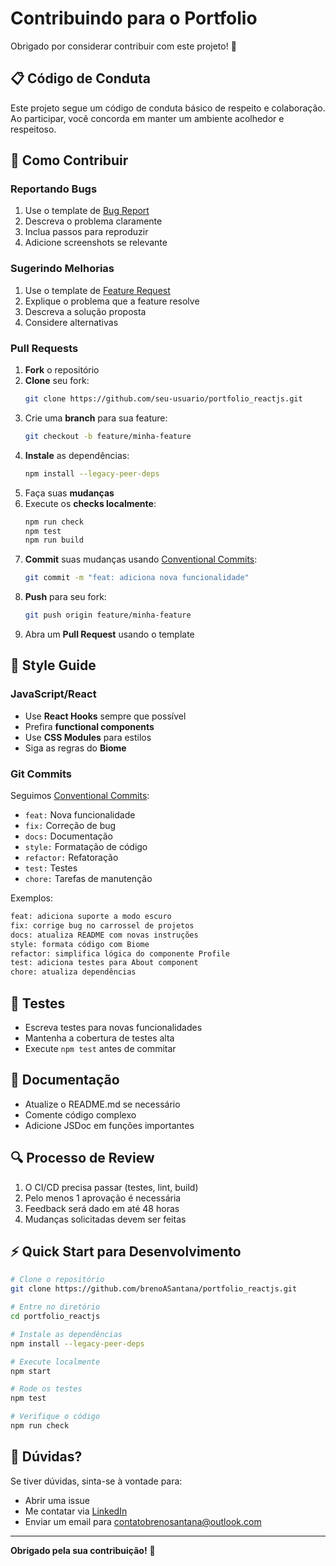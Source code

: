 # Contribuindo para o Portfolio

Obrigado por considerar contribuir com este projeto! 🎉

## 📋 Código de Conduta

Este projeto segue um código de conduta básico de respeito e colaboração. Ao participar, você concorda em manter um ambiente acolhedor e respeitoso.

## 🚀 Como Contribuir

### Reportando Bugs

1. Use o template de [Bug Report](.github/ISSUE_TEMPLATE/bug_report.md)
2. Descreva o problema claramente
3. Inclua passos para reproduzir
4. Adicione screenshots se relevante

### Sugerindo Melhorias

1. Use o template de [Feature Request](.github/ISSUE_TEMPLATE/feature_request.md)
2. Explique o problema que a feature resolve
3. Descreva a solução proposta
4. Considere alternativas

### Pull Requests

1. **Fork** o repositório
2. **Clone** seu fork:
   ```bash
   git clone https://github.com/seu-usuario/portfolio_reactjs.git
   ```
3. Crie uma **branch** para sua feature:
   ```bash
   git checkout -b feature/minha-feature
   ```
4. **Instale** as dependências:
   ```bash
   npm install --legacy-peer-deps
   ```
5. Faça suas **mudanças**
6. Execute os **checks localmente**:
   ```bash
   npm run check
   npm test
   npm run build
   ```
7. **Commit** suas mudanças usando [Conventional Commits](https://www.conventionalcommits.org/):
   ```bash
   git commit -m "feat: adiciona nova funcionalidade"
   ```
8. **Push** para seu fork:
   ```bash
   git push origin feature/minha-feature
   ```
9. Abra um **Pull Request** usando o template

## 🎨 Style Guide

### JavaScript/React

- Use **React Hooks** sempre que possível
- Prefira **functional components**
- Use **CSS Modules** para estilos
- Siga as regras do **Biome**

### Git Commits

Seguimos [Conventional Commits](https://www.conventionalcommits.org/):

- `feat:` Nova funcionalidade
- `fix:` Correção de bug
- `docs:` Documentação
- `style:` Formatação de código
- `refactor:` Refatoração
- `test:` Testes
- `chore:` Tarefas de manutenção

Exemplos:
```bash
feat: adiciona suporte a modo escuro
fix: corrige bug no carrossel de projetos
docs: atualiza README com novas instruções
style: formata código com Biome
refactor: simplifica lógica do componente Profile
test: adiciona testes para About component
chore: atualiza dependências
```

## 🧪 Testes

- Escreva testes para novas funcionalidades
- Mantenha a cobertura de testes alta
- Execute `npm test` antes de commitar

## 📝 Documentação

- Atualize o README.md se necessário
- Comente código complexo
- Adicione JSDoc em funções importantes

## 🔍 Processo de Review

1. O CI/CD precisa passar (testes, lint, build)
2. Pelo menos 1 aprovação é necessária
3. Feedback será dado em até 48 horas
4. Mudanças solicitadas devem ser feitas

## ⚡ Quick Start para Desenvolvimento

```bash
# Clone o repositório
git clone https://github.com/brenoASantana/portfolio_reactjs.git

# Entre no diretório
cd portfolio_reactjs

# Instale as dependências
npm install --legacy-peer-deps

# Execute localmente
npm start

# Rode os testes
npm test

# Verifique o código
npm run check
```

## 🤝 Dúvidas?

Se tiver dúvidas, sinta-se à vontade para:
- Abrir uma issue
- Me contatar via [LinkedIn](https://linkedin.com/in/brenoasantana)
- Enviar um email para contatobrenosantana@outlook.com

---

**Obrigado pela sua contribuição!** 🎉
